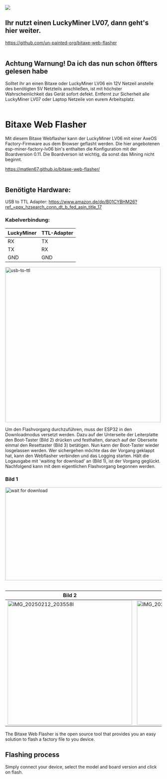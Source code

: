 [![](https://dcbadge.vercel.app/api/server/3E8ca2dkcC)](https://discord.gg/3E8ca2dkcC)

## Ihr nutzt einen LuckyMiner LV07, dann geht's hier weiter.
https://github.com/un-painted-org/bitaxe-web-flasher
<br><br>
## Achtung Warnung! Da ich das nun schon öffters gelesen habe
Solltet ihr an einen Bitaxe oder LuckyMiner LV06 ein 12V Netzeil anstelle des benötigten 5V Netzteils anschließen, ist mit höchster Wahrscheinlichkeit das Gerät sofort defekt. Entfernt zur Sicherheit alle LuckyMiner LV07 oder Laptop Netzeile von eurem Arbeitsplatz.  
<br>
# Bitaxe Web Flasher
Mit diesem Bitaxe Webflasher kann der LuckyMiner LV06 mit einer AxeOS Factory-Firmware aus dem Browser geflasht werden. Die hier angebotenen esp-miner-factory-lv06 bin's enthalten die Konfiguration mit der Boardversion 0.11. Die Boardverson ist wichtig, da sonst das Mining nicht beginnt. 

https://matlen67.github.io/bitaxe-web-flasher/
<br><br>
## Benötigte Hardware:

USB to TTL Adapter: https://www.amazon.de/dp/B01CYBHM26?ref_=ppx_hzsearch_conn_dt_b_fed_asin_title_17


### Kabelverbindung:

LuckyMiner|TTL-Adapter
----------|-----------
   RX     |    TX     
   TX     |    RX     
   GND    |    GND    


<img src="https://github.com/user-attachments/assets/5d8fdfba-e75d-4d21-bf76-d0222ef9389e" alt="usb-to-ttl" width="500" height="500"> 



Um den Flashvorgang durchzuführen, muss der ESP32 in den Downloadmodus versetzt werden. Dazu auf der Unterseite der Leiterplatte den Boot-Taster (Bild 2) drücken und festhalten, danach auf der Oberseite einmal den Resettaster (Bild 3) betätigen. Nun kann der Boot-Taster wieder losgelassen werden. Wer sichergehen möchte das der Vorgang geklappt hat, kann den Webflasher verbinden und das Logging starten. Hält die Logausgabe mit 'waiting for download' an (Bild 1), ist der Vorgang geglückt.
Nachfolgend kann mit dem eigentlichen Flashvorgang begonnen werden.

### Bild 1 <br>
<img src="https://github.com/user-attachments/assets/c2b7e276-d748-4141-a0cd-6ff3c96edb03" alt="wait for download" width="600" height="300">
<br>
<br>

Bild 2|Bild 3
-----|-----
<img src="https://github.com/user-attachments/assets/d6c30460-eaa4-4726-82d3-84a9cbde348f" alt="IMG_20250212_203558l" width="400" height="400">|<img src="https://github.com/user-attachments/assets/5eec1b03-b0cd-4cb3-8938-036a6eb473eb" alt="IMG_20250212_203552" width="400" height="400">




The Bitaxe Web Flasher is the open source tool that provides you an easy solution to flash a factory file to you device.

## Flashing process

Simply connect your device, select the model and board version and click on flash.


